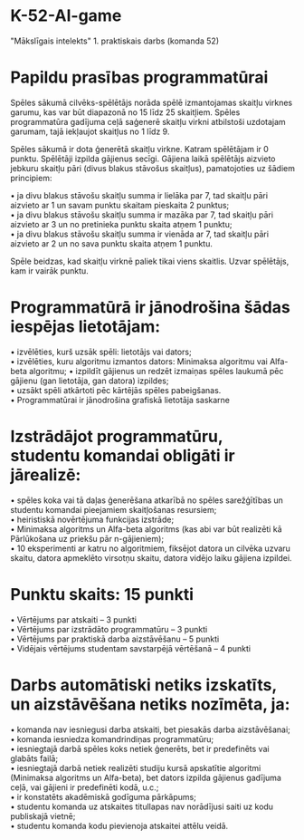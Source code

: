 # K-52-AI-game
 "Mākslīgais intelekts" 1. praktiskais darbs (komanda 52) 

# Papildu prasības programmatūrai
Spēles sākumā cilvēks-spēlētājs norāda spēlē izmantojamas skaitļu virknes garumu, kas var būt diapazonā no 15 līdz 25 skaitļiem. Spēles programmatūra gadījuma ceļā saģenerē skaitļu virkni atbilstoši uzdotajam garumam, tajā iekļaujot skaitļus no 1 līdz 9.

Spēles sākumā ir dota ģenerētā skaitļu virkne. Katram spēlētājam ir 0 punktu. Spēlētāji izpilda gājienus secīgi. Gājiena laikā spēlētājs aizvieto jebkuru skaitļu pāri (divus blakus stāvošus skaitļus), pamatojoties uz šādiem principiem:  

•	ja divu blakus stāvošu skaitļu summa ir lielāka par 7, tad skaitļu pāri aizvieto ar 1 un savam punktu skaitam pieskaita 2 punktus;  
•	ja divu blakus stāvošu skaitļu summa ir mazāka par 7, tad skaitļu pāri aizvieto ar 3 un no pretinieka punktu skaita atņem 1 punktu;  
•	ja divu blakus stāvošu skaitļu summa ir vienāda ar 7, tad skaitļu pāri aizvieto ar 2 un no sava punktu skaita atņem 1 punktu.  

Spēle beidzas, kad skaitļu virknē paliek tikai viens skaitlis. Uzvar spēlētājs, kam ir vairāk punktu.

# Programmatūrā ir jānodrošina šādas iespējas lietotājam: 

•	izvēlēties, kurš uzsāk spēli: lietotājs vai dators;  
•	izvēlēties, kuru algoritmu izmantos dators: Minimaksa algoritmu vai Alfa-beta algoritmu;
•	izpildīt gājienus un redzēt izmaiņas spēles laukumā pēc gājienu (gan lietotāja, gan datora) izpildes;  
•	uzsākt spēli atkārtoti pēc kārtējās spēles pabeigšanas.  
•	Programmatūrai ir jānodrošina grafiskā lietotāja saskarne 

# Izstrādājot programmatūru, studentu komandai obligāti ir jārealizē:

•	spēles koka vai tā daļas ģenerēšana atkarībā no spēles sarežģītības un studentu komandai pieejamiem skaitļošanas resursiem;  
•	heiristiskā novērtējuma funkcijas izstrāde;  
•	Minimaksa algoritms un Alfa-beta algoritms (kas abi var būt realizēti kā Pārlūkošana uz priekšu pār n-gājieniem);  
•	10 eksperimenti ar katru no algoritmiem, fiksējot datora un cilvēka uzvaru skaitu, datora apmeklēto virsotņu skaitu, datora vidējo laiku gājiena izpildei.

# Punktu skaits:     15 punkti

•	Vērtējums par atskaiti – 3 punkti  
•	Vērtējums par izstrādāto programmatūru – 3 punkti  
•	Vērtējums par praktiskā darba aizstāvēšanu – 5 punkti  
•	Vidējais vērtējums studentam savstarpējā vērtēšanā – 4 punkti

# Darbs automātiski netiks izskatīts, un aizstāvēšana netiks nozīmēta, ja:

•	komanda nav iesniegusi darba atskaiti, bet piesakās darba aizstāvēšanai;  
•	komanda iesniedza komandrindiņas programmatūru;  
•	iesniegtajā darbā spēles koks netiek ģenerēts, bet ir predefinēts vai glabāts failā;  
•	iesniegtajā darbā netiek realizēti studiju kursā apskatītie algoritmi (Minimaksa algoritms un Alfa-beta), bet dators izpilda gājienus gadījuma ceļā, vai gājieni ir predefinēti kodā, u.c.;  
•	ir konstatēts akadēmiskā godīguma pārkāpums;  
•	studentu komanda uz atskaites titullapas nav norādījusi saiti uz kodu publiskajā vietnē;  
•	studentu komanda kodu pievienoja atskaitei attēlu veidā.
